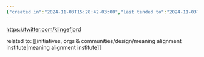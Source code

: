 ```yaml
---
{"created in":"2024-11-03T15:28:42-03:00","last tended to":"2024-11-03T15:44:02-03:00","tags":["AI","metacrisis","research","values","socialstructure","superstructure"],"dg-publish":true,"permalink":"/people/references/design/oliver-klingefjord/","dgPassFrontmatter":true,"created":"2024-11-03T15:28:42.518-03:00","updated":"2024-11-03T15:44:20.947-03:00"}
---
```


https://twitter.com/klingefjord

related to: [[initiatives, orgs & communities/design/meaning alignment institute\|meaning alignment institute]]